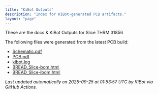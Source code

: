 ```yaml
---
title: "KiBot Outputs"
description: "Index for KiBot-generated PCB artifacts."
layout: "page"
---
```


These are the docs & KiBot Outputs for Slice THRM 31856

The following files were generated from the latest PCB build:

- [Schematic.pdf](./Schematic.pdf)
- [PCB.pdf](./PCB.pdf)
- [kibot.log](./kibot.log)
- [BREAD_Slice-bom.html](./BREAD_Slice-bom.html)
- [BREAD_Slice-ibom.html](./BREAD_Slice-ibom.html)

_Last updated automatically on 2025-09-25 at 01:53:57 UTC by KiBot via GitHub Actions._
